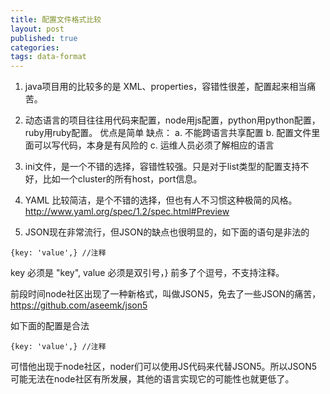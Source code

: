 ```yaml
---
title: 配置文件格式比较
layout: post
published: true
categories:
tags: data-format
---
```


1. java项目用的比较多的是 XML、properties，容错性很差，配置起来相当痛苦。

2. 动态语言的项目往往用代码来配置，node用js配置，python用python配置，ruby用ruby配置。
优点是简单
缺点：
a. 不能跨语言共享配置
b. 配置文件里面可以写代码，本身是有风险的
c. 运维人员必须了解相应的语言

3. ini文件，是一个不错的选择，容错性较强。只是对于list类型的配置支持不好，比如一个cluster的所有host，port信息。

4. YAML 比较简洁，是个不错的选择，但也有人不习惯这种极简的风格。
http://www.yaml.org/spec/1.2/spec.html#Preview

5. JSON现在非常流行，但JSON的缺点也很明显的，如下面的语句是非法的

```
{key: 'value',} //注释
```

key 必须是 "key", value 必须是双引号，} 前多了个逗号，不支持注释。

前段时间node社区出现了一种新格式，叫做JSON5，免去了一些JSON的痛苦，https://github.com/aseemk/json5

如下面的配置是合法

```
{key: 'value',} //注释
```

可惜他出现于node社区，noder们可以使用JS代码来代替JSON5。所以JSON5可能无法在node社区有所发展，其他的语言实现它的可能性也就更低了。

